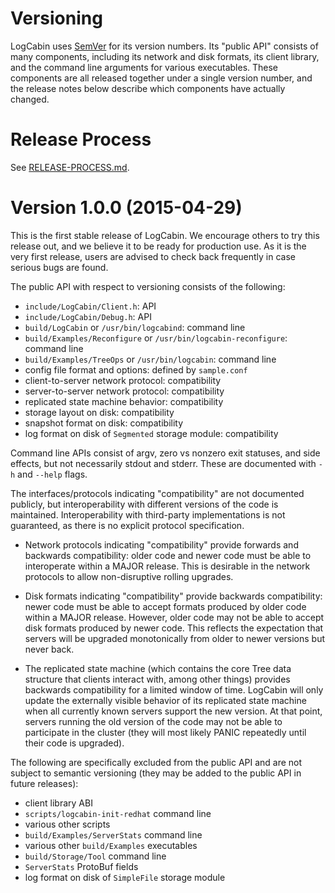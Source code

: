 Versioning
==========

LogCabin uses [SemVer](http://semver.org) for its version numbers. Its "public
API" consists of many components, including its network and disk formats, its
client library, and the command line arguments for various executables. These
components are all released together under a single version number, and the
release notes below describe which components have actually changed.

Release Process
===============

See [RELEASE-PROCESS.md](RELEASE-PROCESS.md).

Version 1.0.0 (2015-04-29)
==========================

This is the first stable release of LogCabin. We encourage others to try this
release out, and we believe it to be ready for production use. As it is the
very first release, users are advised to check back frequently in case serious
bugs are found.

The public API with respect to versioning consists of the following:

- `include/LogCabin/Client.h`: API
- `include/LogCabin/Debug.h`: API
- `build/LogCabin` or `/usr/bin/logcabind`: command line
- `build/Examples/Reconfigure` or `/usr/bin/logcabin-reconfigure`: command line
- `build/Examples/TreeOps` or `/usr/bin/logcabin`: command line
- config file format and options: defined by `sample.conf`
- client-to-server network protocol: compatibility
- server-to-server network protocol: compatibility
- replicated state machine behavior: compatibility
- storage layout on disk: compatibility
- snapshot format on disk: compatibility
- log format on disk of `Segmented` storage module: compatibility

Command line APIs consist of argv, zero vs nonzero exit statuses, and side
effects, but not necessarily stdout and stderr. These are documented with `-h`
and `--help` flags.

The interfaces/protocols indicating "compatibility" are not documented
publicly, but interoperability with different versions of the code is
maintained. Interoperability with third-party implementations is not
guaranteed, as there is no explicit protocol specification.

- Network protocols indicating "compatibility" provide forwards and backwards
  compatibility: older code and newer code must be able to interoperate within
  a MAJOR release. This is desirable in the network protocols to allow
  non-disruptive rolling upgrades.

- Disk formats indicating "compatibility" provide backwards compatibility:
  newer code must be able to accept formats produced by older code within a
  MAJOR release. However, older code may not be able to accept disk formats
  produced by newer code. This reflects the expectation that servers will be
  upgraded monotonically from older to newer versions but never back.

- The replicated state machine (which contains the core Tree data structure
  that clients interact with, among other things) provides backwards
  compatibility for a limited window of time. LogCabin will only update the
  externally visible behavior of its replicated state machine when all
  currently known servers support the new version. At that point, servers
  running the old version of the code may not be able to participate in the
  cluster (they will most likely PANIC repeatedly until their code is
  upgraded).


The following are specifically excluded from the public API and are not subject
to semantic versioning (they may be added to the public API in future
releases):

- client library ABI
- `scripts/logcabin-init-redhat` command line
- various other scripts
- `build/Examples/ServerStats` command line
- various other `build/Examples` executables
- `build/Storage/Tool` command line
- `ServerStats` ProtoBuf fields
- log format on disk of `SimpleFile` storage module
